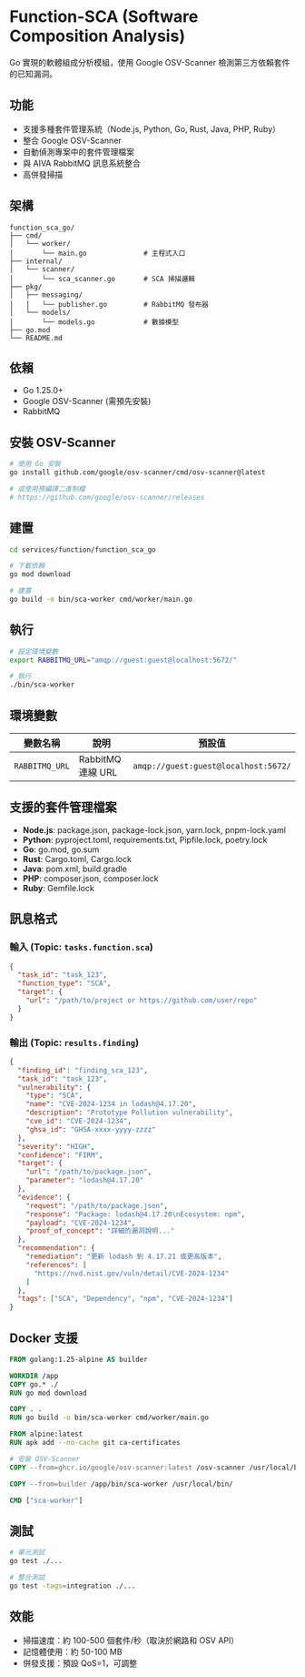 # Function-SCA (Software Composition Analysis)

Go 實現的軟體組成分析模組，使用 Google OSV-Scanner 檢測第三方依賴套件的已知漏洞。

## 功能

- 支援多種套件管理系統（Node.js, Python, Go, Rust, Java, PHP, Ruby）
- 整合 Google OSV-Scanner
- 自動偵測專案中的套件管理檔案
- 與 AIVA RabbitMQ 訊息系統整合
- 高併發掃描

## 架構

```
function_sca_go/
├── cmd/
│   └── worker/
│       └── main.go              # 主程式入口
├── internal/
│   └── scanner/
│       └── sca_scanner.go       # SCA 掃描邏輯
├── pkg/
│   ├── messaging/
│   │   └── publisher.go         # RabbitMQ 發布器
│   └── models/
│       └── models.go            # 數據模型
├── go.mod
└── README.md
```

## 依賴

- Go 1.25.0+
- Google OSV-Scanner (需預先安裝)
- RabbitMQ

## 安裝 OSV-Scanner

```bash
# 使用 Go 安裝
go install github.com/google/osv-scanner/cmd/osv-scanner@latest

# 或使用預編譯二進制檔
# https://github.com/google/osv-scanner/releases
```

## 建置

```bash
cd services/function/function_sca_go

# 下載依賴
go mod download

# 建置
go build -o bin/sca-worker cmd/worker/main.go
```

## 執行

```bash
# 設定環境變數
export RABBITMQ_URL="amqp://guest:guest@localhost:5672/"

# 執行
./bin/sca-worker
```

## 環境變數

| 變數名稱 | 說明 | 預設值 |
|---------|------|--------|
| `RABBITMQ_URL` | RabbitMQ 連線 URL | `amqp://guest:guest@localhost:5672/` |

## 支援的套件管理檔案

- **Node.js**: package.json, package-lock.json, yarn.lock, pnpm-lock.yaml
- **Python**: pyproject.toml, requirements.txt, Pipfile.lock, poetry.lock
- **Go**: go.mod, go.sum
- **Rust**: Cargo.toml, Cargo.lock
- **Java**: pom.xml, build.gradle
- **PHP**: composer.json, composer.lock
- **Ruby**: Gemfile.lock

## 訊息格式

### 輸入 (Topic: `tasks.function.sca`)

```json
{
  "task_id": "task_123",
  "function_type": "SCA",
  "target": {
    "url": "/path/to/project or https://github.com/user/repo"
  }
}
```

### 輸出 (Topic: `results.finding`)

```json
{
  "finding_id": "finding_sca_123",
  "task_id": "task_123",
  "vulnerability": {
    "type": "SCA",
    "name": "CVE-2024-1234 in lodash@4.17.20",
    "description": "Prototype Pollution vulnerability",
    "cve_id": "CVE-2024-1234",
    "ghsa_id": "GHSA-xxxx-yyyy-zzzz"
  },
  "severity": "HIGH",
  "confidence": "FIRM",
  "target": {
    "url": "/path/to/package.json",
    "parameter": "lodash@4.17.20"
  },
  "evidence": {
    "request": "/path/to/package.json",
    "response": "Package: lodash@4.17.20\nEcosystem: npm",
    "payload": "CVE-2024-1234",
    "proof_of_concept": "詳細的漏洞說明..."
  },
  "recommendation": {
    "remediation": "更新 lodash 到 4.17.21 或更高版本",
    "references": [
      "https://nvd.nist.gov/vuln/detail/CVE-2024-1234"
    ]
  },
  "tags": ["SCA", "Dependency", "npm", "CVE-2024-1234"]
}
```

## Docker 支援

```dockerfile
FROM golang:1.25-alpine AS builder

WORKDIR /app
COPY go.* ./
RUN go mod download

COPY . .
RUN go build -o bin/sca-worker cmd/worker/main.go

FROM alpine:latest
RUN apk add --no-cache git ca-certificates

# 安裝 OSV-Scanner
COPY --from=ghcr.io/google/osv-scanner:latest /osv-scanner /usr/local/bin/

COPY --from=builder /app/bin/sca-worker /usr/local/bin/

CMD ["sca-worker"]
```

## 測試

```bash
# 單元測試
go test ./...

# 整合測試
go test -tags=integration ./...
```

## 效能

- 掃描速度：約 100-500 個套件/秒（取決於網路和 OSV API）
- 記憶體使用：約 50-100 MB
- 併發支援：預設 QoS=1，可調整
